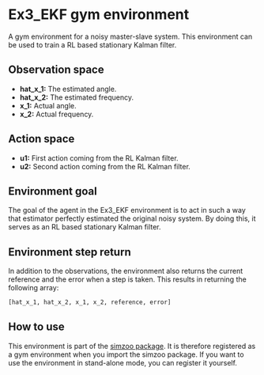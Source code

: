 # Ex3_EKF gym environment

A gym environment for a noisy master-slave system. This environment can be used to train a
RL based stationary Kalman filter.

## Observation space

-   **hat_x_1:** The estimated angle.
-   **hat_x_2:** The estimated frequency.
-   **x_1:** Actual angle.
-   **x_2:** Actual frequency.

## Action space

-   **u1:** First action coming from the RL Kalman filter.
-   **u2:** Second action coming from the RL Kalman filter.

## Environment goal

The goal of the agent in the Ex3_EKF environment is to act in such a way that
estimator perfectly estimated the original noisy system. By doing this, it serves
as an RL based stationary Kalman filter.

## Environment step return

In addition to the observations, the environment also returns the current reference and
the error when a step is taken. This results in returning the following array:

```python
[hat_x_1, hat_x_2, x_1, x_2, reference, error]
```

## How to use

This environment is part of the [simzoo package](https://github.com/rickstaa/simzoo). It is therefore registered as a gym environment when you import the simzoo package. If you want to use the environment in stand-alone mode, you can register it yourself.
